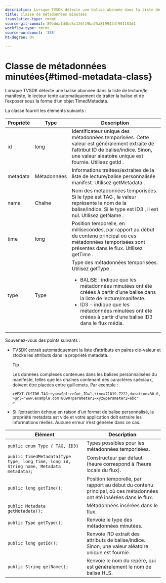 ```yaml
---
description: Lorsque TVSDK détecte une balise abonnée dans la liste de lecture/le manifeste, le lecteur tente automatiquement de traiter la balise et de l’exposer sous la forme d’un objet TimedMetadata.
title: Classe de métadonnées minutées
translation-type: tm+mt
source-git-commit: 89bdda1d4bd5c126f19ba75a819942df901183d1
workflow-type: tm+mt
source-wordcount: '358'
ht-degree: 0%

---
```



# Classe de métadonnées minutées{#timed-metadata-class}

Lorsque TVSDK détecte une balise abonnée dans la liste de lecture/le manifeste, le lecteur tente automatiquement de traiter la balise et de l’exposer sous la forme d’un objet TimedMetadata.

La classe fournit les éléments suivants :

<table id="table_FFC56AC5B1E04DA99C9309C0223ABA90"> 
 <thead> 
  <tr> 
   <th colname="col1" class="entry"> Propriété </th> 
   <th colname="col02" class="entry"> Type </th> 
   <th colname="col2" class="entry"> Description </th> 
  </tr> 
 </thead>
 <tbody> 
  <tr> 
   <td colname="col1"> <span class="codeph"> id  </span> </td> 
   <td colname="col02"> long </td> 
   <td colname="col2"> Identificateur unique des métadonnées temporisées. Cette valeur est généralement extraite de l’attribut ID de balise/indice. Sinon, une valeur aléatoire unique est fournie. Utilisez <span class="codeph"> getId </span>. </td> 
  </tr> 
  <tr> 
   <td colname="col1"> <span class="codeph"> metadata  </span> </td> 
   <td colname="col02"> Métadonnées </td> 
   <td colname="col2"> Informations traitées/extraites de la liste de lecture/balise personnalisée manifest. Utilisez <span class="codeph"> getMetadata </span>. </td> 
  </tr> 
  <tr> 
   <td colname="col1"> <span class="codeph"> name </span> </td> 
   <td colname="col02"> Chaîne </td> 
   <td colname="col2"> Nom des métadonnées temporisées. Si le type est <span class="codeph"> TAG </span>, la valeur représente le nom de la balise/indice. Si le type est <span class="codeph"> ID3 </span>, il est nul. Utilisez <span class="codeph"> getName </span>. </td> 
  </tr> 
  <tr> 
   <td colname="col1"> <span class="codeph"> time  </span> </td> 
   <td colname="col02"> long </td> 
   <td colname="col2"> Position temporelle, en millisecondes, par rapport au début du contenu principal où ces métadonnées temporisées sont présentes dans le flux. Utilisez <span class="codeph"> getTime </span>. </td> 
  </tr> 
  <tr> 
   <td colname="col1"> <span class="codeph"> type  </span> </td> 
   <td colname="col02"> Type </td> 
   <td colname="col2"> Type des métadonnées temporisées. Utilisez <span class="codeph"> getType </span>. 
    <ul id="ul_70FBFB33E9F846D8B38592560CCE9560"> 
     <li id="li_739D30561BFB4D9B97DF212E4880BA2C">BALISE : indique que les métadonnées minutées ont été créées à partir d’une balise dans la liste de lecture/manifeste. </li> 
     <li id="li_E785E1DEF1CC4D9DBE7764E5D05EFAFC">ID3 - indique que les métadonnées minutées ont été créées à partir d’une balise ID3 dans le flux média. </li> 
    </ul> </td> 
  </tr> 
 </tbody> 
</table>

<!--<a id="section_737CC47997F74F80A3C5C6171ADE120E"></a>-->

Souvenez-vous des points suivants :

* TVSDK extrait automatiquement la liste d’attributs en paires clé-valeur et stocke les attributs dans la propriété metadata.

   >[!TIP]
   >
   >Les données complexes contenues dans les balises personnalisées du manifeste, telles que les chaînes contenant des caractères spéciaux, doivent être placées entre guillemets. Par exemple :
   >
   >
   ```
   >#EXT-CUSTOM-TAG:type=SpliceOut,ID=1,time=71819.7222,duration=30.0, 
   >url="www.example.com:8090?parameter1=xyz&parameter2=abc"
   >```

* Si l’extraction échoue en raison d’un format de balise personnalisé, la propriété metadata est vide et votre application doit extraire les informations réelles. Aucune erreur n’est générée dans ce cas.

| Elément | Description |
|---|---|
| `public enum Type { TAG, ID3}` | Types possibles pour les métadonnées temporisées. |
| `public TimedMetadata(Type type, long time, long id, String name, Metadata metadata);` | Constructeur par défaut (heure correspond à l’heure locale du flux). |
| `public long getTime();` | Position temporelle, par rapport au début du contenu principal, où ces métadonnées ont été insérées dans le flux. |
| `public Metadata getMetadata();` | Métadonnées insérées dans le flux. |
| `public Type getType();` | Renvoie le type des métadonnées minutées. |
| `public long getId();` | Renvoie l’ID extrait des attributs de balise/indice. Sinon, une valeur aléatoire unique est fournie. |
| `public String getName();` | Renvoie le nom du repère, qui est généralement le nom de balise HLS. |

